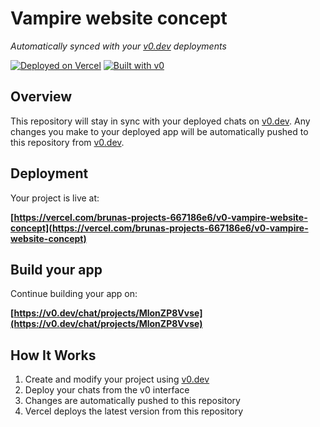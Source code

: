 # Vampire website concept

*Automatically synced with your [v0.dev](https://v0.dev) deployments*

[![Deployed on Vercel](https://img.shields.io/badge/Deployed%20on-Vercel-black?style=for-the-badge&logo=vercel)](https://vercel.com/brunas-projects-667186e6/v0-vampire-website-concept)
[![Built with v0](https://img.shields.io/badge/Built%20with-v0.dev-black?style=for-the-badge)](https://v0.dev/chat/projects/MlonZP8Vvse)

## Overview

This repository will stay in sync with your deployed chats on [v0.dev](https://v0.dev).
Any changes you make to your deployed app will be automatically pushed to this repository from [v0.dev](https://v0.dev).

## Deployment

Your project is live at:

**[https://vercel.com/brunas-projects-667186e6/v0-vampire-website-concept](https://vercel.com/brunas-projects-667186e6/v0-vampire-website-concept)**

## Build your app

Continue building your app on:

**[https://v0.dev/chat/projects/MlonZP8Vvse](https://v0.dev/chat/projects/MlonZP8Vvse)**

## How It Works

1. Create and modify your project using [v0.dev](https://v0.dev)
2. Deploy your chats from the v0 interface
3. Changes are automatically pushed to this repository
4. Vercel deploys the latest version from this repository
